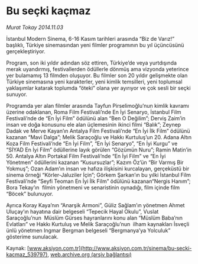 # Bu seçki kaçmaz

*Murat Tokay 2014.11.03*

<div class="pNewsDetailMainContent" itemprop="articleBody">
 <p>
  İstanbul Modern Sinema, 6-16 Kasım tarihleri arasında “Biz de Varız!” başlıklı, Türkiye sinemasından yeni filmler programının bu yıl üçüncüsünü gerçekleştiriyor.
 </p>
 <p>
  Program, son iki yıldır adından söz ettiren, Türkiye’de veya yurtdışında merak uyandırmış, festivallerden ödüllerle dönmüş ama vizyonda yeterince yer bulamamış 13 filmden oluşuyor. Bu filmler son 20 yıldır gelişmekte olan Türkiye sinemasına yeni karakterler, yeni kimlik temsilleri, yeni toplumsal yaklaşımlar katarak toplumda “öteki” olana yer ayırıyor ve çok sesli bir seçki sunuyor.
 </p>
 <p>
  Programda yer alan filmler arasında Tayfun Pirselimoğlu’nun kimlik kavramı üzerine odaklanan, Roma Film Festivali’nde En İyi Senaryo, İstanbul Film Festivali’nde de “En İyi Film” ödülünü alan “Ben O Değilim”; Derviş Zaim’in insan ve doğa konusunu ele alan üçlemesinin ikinci filmi “Balık”; Zeynep Dadak ve Merve Kayan’ın Antalya Film Festivali’nde “En İyi İlk Film” ödülünü kazanan “Mavi Dalga”; Melik Saraçoğlu ve Hakkı Kurtuluş’un 20. Adana Altın Koza Film Festivali’nde “En İyi Film”, “En İyi Senaryo”, “En İyi Kurgu” ve “SİYAD En İyi Film” ödüllerine layık görülen “Gözümün Nuru”; Ramin Matin’in 50. Antalya Altın Portakal Film Festivali’nde “En İyi Film” ve “En İyi Yönetmen” ödüllerini kazanan “Kusursuzlar”; Kazım Öz’ün “Bir Varmış Bir Yokmuş”; Ozan Adam’ın insan ve hafıza ilişkisini kurcalayan, gerçeküstü bir sinema örneği “Körler-Jaluziler İçin”; Görkem Şarkan’ın bu yılki İstanbul Film Festivali’nde “Seyfi Teoman En İyi İlk Film” ödülünü kazanan“Nergis Hanım”; Bora Tekay’ın  filmin yönetmeni ve senaristinin oynadığı, film içinde film “Böcek” bulunuyor.
 </p>
 <p>
  Ayrıca Koray Kaya’nın “Anarşik Armoni”, Güliz Sağlam’ın yönetmen Ahmet Uluçay’ın hayatına dair belgeseli “Tepecik Hayal Okulu”, Vuslat Saraçoğlu’nun  Müslüm Gürses hayranlarını konu alan “Müslüm Baba’nın Evlatları” ve Hakkı Kurtuluş ve Melik Saraçoğlu’nun  ilham kaynakları İsveçli ünlü yönetmen Ingmar Bergman belgeseli “Bergmanya’ya Yolculuk” gösterime sunulacak.
 </p>
</div>


Kaynak: [www.aksiyon.com.tr](http://www.aksiyon.com.tr/sinema/bu-secki-kacmaz_539797), [web.archive.org (arşiv bağlantısı)](http://web.archive.org/web/20150719024535/http://www.aksiyon.com.tr/sinema/bu-secki-kacmaz_539797)
